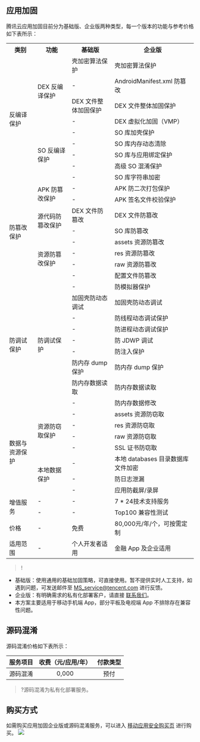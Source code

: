 ## 应用加固
腾讯云应用加固目前分为基础版、企业版两种类型，每一个版本的功能与参考价格如下表所示：

<table ><tbody>
<tr><th >类别</th><th >功能</th><th >基础版</th><th>企业版</th></tr>
<tr><td rowspan= '9' colspan= '1' >反编译保护</td>
<td rowspan= '4' colspan= '1' >DEX 反编译保护</td>
<td >壳加密算法保护</td>
<td >壳加密算法保护</td></tr>
<tr><td >-</td>
<td >AndroidManifest.xml 防篡改</td></tr>
<tr><td >DEX 文件整体加固保护</td>
<td >DEX 文件整体加固保护</td></tr>
<tr><td >-</td>
<td >DEX 虚拟化加固（VMP）</td></tr>
<tr><td rowspan= '5' colspan= '1' >SO 反编译保护</td>
<td >-</td>
<td >SO 库加壳保护</td></tr>
<tr><td >-</td><td >SO 库内存动态清除</td></tr>
<tr><td >-</td><td >SO 库与应用绑定保护</td></tr>
<tr><td >-</td><td >高级 SO 混淆保护</td></tr>
<tr><td >-</td><td >SO 库字符串加密</td></tr>
<tr><td rowspan= '8' colspan= '1' >防篡改保护</td>
<td rowspan= '2' colspan= '1' >APK 防篡改保护</td>
<td >-</td>
<td >APK 防二次打包保护</td></tr>
<tr><td >-</td>
<td >APK 签名文件校验保护</td></tr>
<tr><td rowspan= '2' colspan= '1' >源代码防篡改保护</td>
<td >DEX 文件防篡改</td>
<td >DEX 文件防篡改</td></tr>
<tr><td >-</td><td >SO 库防篡改</td></tr>
<tr><td rowspan= '4' colspan= '1' >资源防篡改保护</td><td >-</td><td >assets 资源防篡改</td></tr>
<tr><td >-</td><td >res 资源防篡改</td></tr>
<tr><td >-</td><td >raw 资源防篡改</td></tr>
<tr><td >-</td><td >配置文件防篡改</td></tr>
<tr><td rowspan= '9' colspan= '1' >防调试保护</td><td rowspan= '9' colspan= '1' >防调试保护</td><td >-</td><td >防模拟器保护</td></tr>
<tr><td >加固壳防动态调试</td><td >加固壳防动态调试</td></tr>
<tr><td >-</td><td >防线程动态调试保护</td></tr>
<tr><td >-</td><td >防进程动态调试保护</td></tr>
<tr><td >-</td><td >防 JDWP 调试</td></tr>
<tr><td >-</td><td >防注入保护</td></tr>
<tr><td >防内存 dump 保护</td><td >防内存 dump 保护</td></tr>
<tr><td >防内存数据读取</td><td >防内存数据读取</td></tr>
<tr><td >-</td><td >防内存数据修改</td></tr>
<tr><td rowspan= '7' colspan= '1' >数据与资源保护</td><td rowspan= '4' colspan= '1' >资源防窃取保护</td><td >-</td><td >assets 资源防窃取</td></tr>
<tr><td >-</td><td >res 资源防窃取</td></tr>
<tr><td >-</td><td >raw 资源防窃取</td></tr>
<tr><td >-</td><td >SSL 证书防窃取</td></tr>
<tr><td rowspan= '3' colspan= '1' >本地数据保护</td><td >-</td><td >本地 databases 目录数据库文件加密</td>
<tr><td >-</td><td >防日志泄漏</td></tr>
<tr><td >-</td><td >应用防截屏/录屏</td></tr>
<tr>
<td rowspan=2>增值服务</td>
<td>-</td><td>-</td><td>7 * 24技术支持服务</td>
</tr>
<tr>
<td>-</td><td>-</td><td>Top100 兼容性测试</td>
</tr>
<tr><td >价格</td><td >-</td><td >免费</td><td >80,000元/年/个，可按需定制</td></tr>
<tr><td >适用范围</td><td >-</td><td >个人开发者适用</td><td >金融 App 及企业适用</td></tr>
</tbody></table>

>!
- 基础版：使用通用的基础加固策略，可直接使用。暂不提供实时人工支持，如遇到问题，可发送邮件至 MS_service@tencent.com 进行反馈。
- 企业版：有明确需求的私有化部署客户，请直接 [联系我们](https://cloud.tencent.com/about/connect)。
- 本方案主要适用于移动手机端 App，部分平板及电视端 App 不排除存在兼容性问题。


## 源码混淆
源码混淆价格如下表所示：

| 服务项目 | 收费（元/应用/年） | 付款类型 |
|:---------:|:---------:|:---------:|
| 源码混淆 | 0,000 | 预付 |

>?源码混淆为私有化部署服务。

## 购买方式
如需购买应用加固企业版或源码混淆服务，可以进入 [移动应用安全购买页](https://buy.cloud.tencent.com/ms#2) 进行购买。
![](https://main.qcloudimg.com/raw/cc6398cb3a55b74045c5f1d3e5664b0d.png)
